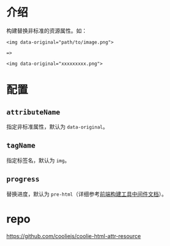 # 介绍
构建替换非标准的资源属性。如：
```
<img data-original="path/to/image.png">

=>

<img data-original="xxxxxxxxx.png">
```


# 配置
## `attributeName`

指定非标准属性，默认为 `data-original`。

## `tagName`

指定标签名，默认为 `img`。

## `progress`

替换进度，默认为 `pre-html`（详细参考[前端构建工具中间件文档](../document/coolie-middleware.md)）。

# repo

<https://github.com/cooliejs/coolie-html-attr-resource>


